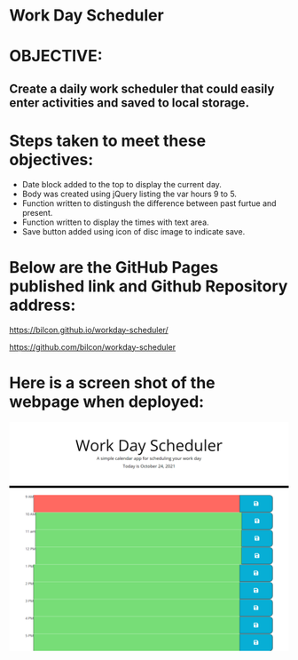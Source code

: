# Work Day Scheduler

# OBJECTIVE:
## Create a daily work scheduler that could easily enter activities and saved to local storage.

# Steps taken to meet these objectives:
* Date block added to the top to display the current day.
* Body was created using jQuery listing the var hours 9 to 5.
* Function written to distingush the difference between past furtue and present.
* Function written to display the times with text area.
* Save button added using icon of disc image to indicate save.


# Below are the GitHub Pages published link and Github Repository address:

https://bilcon.github.io/workday-scheduler/

https://github.com/bilcon/workday-scheduler

# Here is a screen shot of the webpage when deployed:

![](2021-10-24-09-24-26.png)